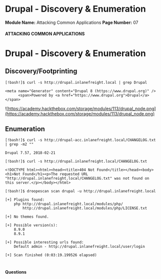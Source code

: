 <!--
 // Platform: Academy
// URL: https://academy.hackthebox.com/module/113/section/1089
// Platform Version: V1
// Module ID: 113
// Module Name: Attacking Common Applications
// Module Difficulty: Medium
// Section ID: 1089
// Section Title: Drupal - Discovery & Enumeration
// Page Title: Hack The Box - Academy
// Page Number: 07
-->

# Drupal - Discovery & Enumeration

**Module Name:** Attacking Common Applications **Page Number:** 07

#### 

#### ATTACKING COMMON APPLICATIONS

# Drupal - Discovery & Enumeration

## Discovery/Footprinting

``` shell-session
[!bash!]$ curl -s http://drupal.inlanefreight.local | grep Drupal

<meta name="Generator" content="Drupal 8 (https://www.drupal.org)" />
      <span>Powered by <a href="https://www.drupal.org">Drupal</a></span>
```

![https://academy.hackthebox.com/storage/modules/113/drupal_node.png](https://academy.hackthebox.com/storage/modules/113/drupal_node.png)

## Enumeration

``` shell-session
[!bash!]$ curl -s http://drupal-acc.inlanefreight.local/CHANGELOG.txt | grep -m2 ""

Drupal 7.57, 2018-02-21
```

``` shell-session
[!bash!]$ curl -s http://drupal.inlanefreight.local/CHANGELOG.txt

<!DOCTYPE html><html><head><title>404 Not Found</title></head><body><h1>Not Found</h1><p>The requested URL "http://drupal.inlanefreight.local/CHANGELOG.txt" was not found on this server.</p></body></html>
```

``` shell-session
[!bash!]$ droopescan scan drupal -u http://drupal.inlanefreight.local

[+] Plugins found:                                                              
    php http://drupal.inlanefreight.local/modules/php/
        http://drupal.inlanefreight.local/modules/php/LICENSE.txt

[+] No themes found.

[+] Possible version(s):
    8.9.0
    8.9.1

[+] Possible interesting urls found:
    Default admin - http://drupal.inlanefreight.local/user/login

[+] Scan finished (0:03:19.199526 elapsed)
```

# 

# 

#### Questions

####
